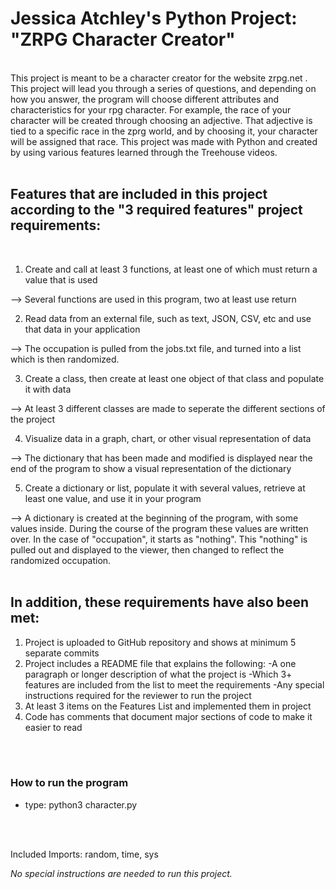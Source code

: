  # Jessica Atchley's Python Project: "ZRPG Character Creator"
<br>
 This project is meant to be a character creator for the website zrpg.net . This project will lead you through a series of questions, and depending on how you answer, the program will choose different attributes and characteristics for your rpg character. For example, the race of your character will be created through choosing an adjective. That adjective is tied to a specific race in the zprg world, and by choosing it, your character will be assigned that race. This project was made with Python and created by using various features learned through the Treehouse videos.
<br>
<br>

## Features that are included in this project according to the "3 required features" project requirements:
<br>

1. Create and call at least 3 functions, at least one of which must return a value that is used

  --> Several functions are used in this program, two at least use return

2. Read data from an external file, such as text, JSON, CSV, etc and use that data in your application

--> The occupation is pulled from the jobs.txt file, and turned into a list which is then randomized. 

3. Create a class, then create at least one object of that class and populate it with data

--> At least 3 different classes are made to seperate the different sections of the project

4. Visualize data in a graph, chart, or other visual representation of data

--> The dictionary that has been made and modified is displayed near the end of the program to show a visual representation of the dictionary

5. Create a dictionary or list, populate it with several values, retrieve at least one value, and use it in your program

--> A dictionary is created at the beginning of the program, with some values inside. During the course of the program these values are written over. In the case of "occupation", it starts as "nothing". This "nothing" is pulled out and displayed to the viewer, then changed to reflect the randomized occupation. 
<br>
<br>

## In addition, these requirements have also been met:

1. Project is uploaded to GitHub repository and shows at minimum 5 separate commits
2. Project includes a README file that explains the following:
-A one paragraph or longer description of what the project is
-Which 3+ features are included from the list to meet the requirements
-Any special instructions required for the reviewer to run the project
3. At least 3 items on the Features List and implemented them in project
4. Code has comments that document major sections of code to make it easier to read
<br>
<br>

### How to run the program
- type: python3 character.py
<br>
<br>

Included Imports: random, time, sys

*No special instructions are needed to run this project.*
